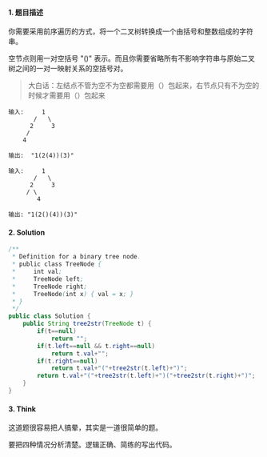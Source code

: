 ####  1. 题目描述

你需要采用前序遍历的方式，将一个二叉树转换成一个由括号和整数组成的字符串。

空节点则用一对空括号 "()" 表示。而且你需要省略所有不影响字符串与原始二叉树之间的一对一映射关系的空括号对。

> 大白话：左结点不管为空不为空都需要用（）包起来，右节点只有不为空的时候才需要用（）包起来

```
输入:     1
       /   \
      2     3
     /    
    4 

输出:  "1(2(4))(3)"
```

```
输入:     1
       /   \
      2     3
     / \   
        4 

输出: "1(2()(4))(3)"
```



#### 2. Solution

```java
/**
 * Definition for a binary tree node.
 * public class TreeNode {
 *     int val;
 *     TreeNode left;
 *     TreeNode right;
 *     TreeNode(int x) { val = x; }
 * }
 */
public class Solution {
    public String tree2str(TreeNode t) {
        if(t==null)
            return "";
        if(t.left==null && t.right==null)
            return t.val+"";
        if(t.right==null)
            return t.val+"("+tree2str(t.left)+")";
        return t.val+"("+tree2str(t.left)+")("+tree2str(t.right)+")";   
    }
}
```

#### 3. Think

这道题很容易把人搞晕，其实是一道很简单的题。

要把四种情况分析清楚。逻辑正确、简练的写出代码。